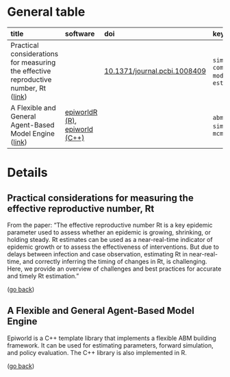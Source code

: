 
# General table

| title                                                                                                                                                               | software                                                                                                     | doi                                                                          | keywords                                                   |
|:--------------------------------------------------------------------------------------------------------------------------------------------------------------------|:-------------------------------------------------------------------------------------------------------------|:-----------------------------------------------------------------------------|:-----------------------------------------------------------|
| Practical considerations for measuring the effective reproductive number, Rt ([link](#practical-considerations-for-measuring-the-effective-reproductive-number-rt)) |                                                                                                              | [10.1371/journal.pcbi.1008409](https://doi.org/10.1371/journal.pcbi.1008409) | `simulation`, `compartmental models`, `bias`, `estimation` |
| A Flexible and General Agent-Based Model Engine ([link](#a-flexible-and-general-agent-based-model-engine))                                                          | [epiworldR (R)](https://github.com/UofUEpi/epiworldR), [epiworld (C++)](https://github.com/UofUEpi/epiworld) |                                                                              | `abm`, `simulation`, `mcmc`                                |

# Details

## Practical considerations for measuring the effective reproductive number, Rt

From the paper: “The effective reproductive number Rt is a key epidemic
parameter used to assess whether an epidemic is growing, shrinking, or
holding steady. Rt estimates can be used as a near-real-time indicator
of epidemic growth or to assess the effectiveness of interventions. But
due to delays between infection and case observation, estimating Rt in
near-real-time, and correctly inferring the timing of changes in Rt, is
challenging. Here, we provide an overview of challenges and best
practices for accurate and timely Rt estimation.”

([go back](#general-table))

## A Flexible and General Agent-Based Model Engine

Epiworld is a C++ template library that implements a flexible ABM
building framework. It can be used for estimating parameters, forward
simulation, and policy evaluation. The C++ library is also implemented
in R.

([go back](#general-table))
